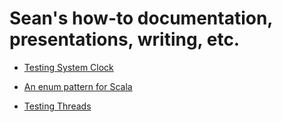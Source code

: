# Sean's how-to documentation, presentations, writing, etc.

- [Testing System Clock](testing-system-clock.md)
- [An enum pattern for Scala](core/src/main/scala/com/seanshubin/documentation/core/DateRange.scala)
                    
- [Testing Threads](core/src/main/java/com/seanshubin/documentation/core/async)
